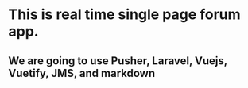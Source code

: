 # This is real time single page forum app.

## We are going to use Pusher, Laravel, Vuejs, Vuetify, JMS, and markdown
